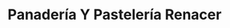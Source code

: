 ---
title: "Panadería Y Pastelería Renacer"
url: /san-lucas-sacatepequez/panaderia-y-pasteleria-renacer/
shop: panadería
---